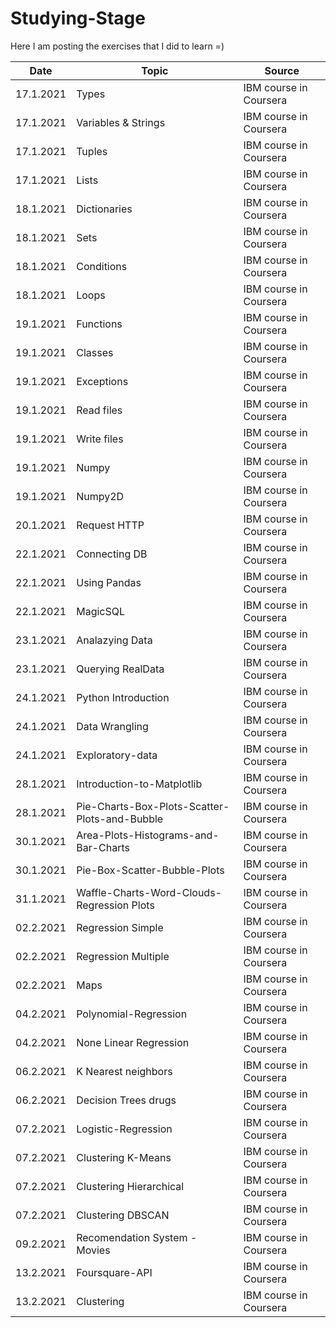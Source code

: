 # Studying-Stage

Here I am posting the exercises that I did to learn =)

| Date       | Topic                 | Source                       
|------------| ----------------------|--------------------------
| 17.1.2021  | Types                 | IBM course in Coursera   
| 17.1.2021  | Variables & Strings   | IBM course in Coursera   
| 17.1.2021  | Tuples                | IBM course in Coursera
| 17.1.2021  | Lists                 | IBM course in Coursera 
| 18.1.2021  | Dictionaries          | IBM course in Coursera 
| 18.1.2021  | Sets                  | IBM course in Coursera 
| 18.1.2021  | Conditions            | IBM course in Coursera 
| 18.1.2021  | Loops                 | IBM course in Coursera 
| 19.1.2021  | Functions             | IBM course in Coursera 
| 19.1.2021  | Classes               | IBM course in Coursera 
| 19.1.2021  | Exceptions            | IBM course in Coursera 
| 19.1.2021  | Read files            | IBM course in Coursera 
| 19.1.2021  | Write files           | IBM course in Coursera 
| 19.1.2021  | Numpy                 | IBM course in Coursera 
| 19.1.2021  | Numpy2D               | IBM course in Coursera 
| 20.1.2021  | Request HTTP          | IBM course in Coursera 
| 22.1.2021  | Connecting DB         | IBM course in Coursera 
| 22.1.2021  | Using Pandas          | IBM course in Coursera 
| 22.1.2021  | MagicSQL              | IBM course in Coursera 
| 23.1.2021  | Analazying Data       | IBM course in Coursera 
| 23.1.2021  | Querying RealData     | IBM course in Coursera 
| 24.1.2021  | Python Introduction   | IBM course in Coursera 
| 24.1.2021  | Data Wrangling        | IBM course in Coursera 
| 24.1.2021  | Exploratory-data      | IBM course in Coursera 
| 28.1.2021  | Introduction-to-Matplotlib      | IBM course in Coursera 
| 28.1.2021  | Pie-Charts-Box-Plots-Scatter-Plots-and-Bubble     | IBM course in Coursera 
| 30.1.2021  | Area-Plots-Histograms-and-Bar-Charts     | IBM course in Coursera 
| 30.1.2021  | Pie-Box-Scatter-Bubble-Plots    | IBM course in Coursera 
| 31.1.2021  | Waffle-Charts-Word-Clouds-Regression Plots    | IBM course in Coursera 
| 02.2.2021  | Regression Simple   | IBM course in Coursera 
| 02.2.2021  | Regression Multiple  | IBM course in Coursera 
| 02.2.2021  | Maps    | IBM course in Coursera 
| 04.2.2021  | Polynomial-Regression    | IBM course in Coursera 
| 04.2.2021  | None Linear Regression    | IBM course in Coursera 
| 06.2.2021  | K Nearest neighbors    | IBM course in Coursera
| 06.2.2021  | Decision Trees drugs    | IBM course in Coursera
| 07.2.2021  | Logistic-Regression    | IBM course in Coursera
| 07.2.2021  | Clustering K-Means    | IBM course in Coursera
| 07.2.2021  | Clustering Hierarchical    | IBM course in Coursera
| 07.2.2021  | Clustering DBSCAN    | IBM course in Coursera
| 09.2.2021  | Recomendation System - Movies   | IBM course in Coursera
| 13.2.2021  | Foursquare-API   | IBM course in Coursera
| 13.2.2021  | Clustering   | IBM course in Coursera






